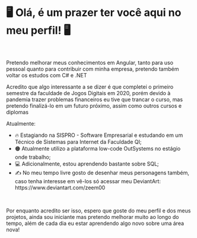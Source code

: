<h1 class="title">🖥️ Olá, é um prazer ter você aqui no meu perfil! 🖥️</h1>
<br>
<p>Pretendo melhorar meus conhecimentos em Angular, tanto para uso pessoal quanto para contribuir com minha empresa, pretendo também voltar os estudos com C# e .NET</p>
<p>Acredito que algo interessante a se dizer é que completei o primeiro semestre da faculdade de Jogos Digitais em 2020, porém devido à pandemia trazer problemas financeiros eu tive que trancar o curso, mas pretendo finalizá-lo em um futuro próximo, assim como outros cursos e diplomas</p>
<div class="content">
  Atualmente:
  <ul>
    <li>🔥 Estagiando na SISPRO - Software Empresarial e estudando em um Técnico de Sistemas para Internet da Faculdade QI;</li>
    <li>🟠 Atualmente utilizo a plataforma low-code OutSystems no estágio onde trabalho;</li>
    <li>💻 Adicionalmente, estou aprendendo bastante sobre SQL;</li>
    <li>✍️ No meu tempo livre gosto de desenhar meus personagens também, caso tenha interesse em vê-los só acessar meu DeviantArt: https://www.deviantart.com/zeem00</li>
  </ul>
  <br>
  <p>Por enquanto acredito ser isso, espero que goste do meu perfil e dos meus projetos, ainda sou iniciante mas pretendo melhorar muito ao longo do tempo, além de cada dia eu estar aprendendo algo novo sobre uma área nova!</p>
</div>
